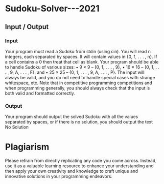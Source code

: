 # Sudoku-Solver---2021
## Input / Output
### Input
Your program must read a Sudoku from stdin (using cin). You will read n integers, each separated by
spaces. It will contain values in {0, 1, . . . , n}. If a cell contains a 0 then treat that cell as blank. Your program
should be able to handle Sudoku of various sizes:
• 9 × 9 – {0, 1, . . . , 9},
• 16 × 16 – {0, 1, . . . , 9, A, . . . , F}, and
• 25 × 25 – {0, 1, . . . , 9, A, . . . , P}.
The input will always be valid, and you do not need to handle special cases with strange whitespace, etc.
Note that in competitive programming competitions and when programming generally, you should always
check that the input is both valid and formatted correctly.
### Output
Your program should output the solved Sudoku with all the values separated by spaces, or if there is no solution,
you should output the text No Solution

# Plagiarism
Please refrain from directly replicating any code you come across. 
Instead, use it as a valuable learning resource to enhance your understanding 
and then apply your own creativity and knowledge to craft unique and innovative solutions in your programming endeavors.
